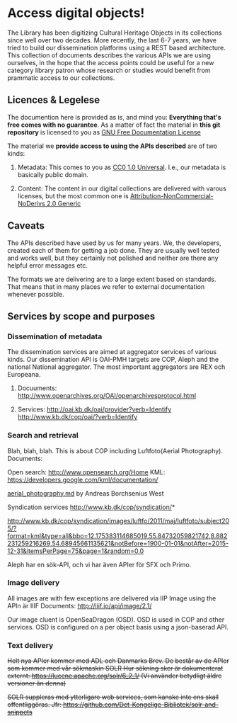 # Access digital objects!

The Library has been digitizing Cultural Heritage Objects in its
collections since well over two decades. More recently, the last 6-7
years, we have tried to build our dissemination platforms using a REST
based architecture. This collection of documents describes the various
APIs we are using ourselves, in the hope that the access points could
be useful for a new category library patron whose research or studies
would benefit from prammatic access to our collections.


## Licences & Legelese

The documention here is provided as is, and mind you: __Everything
that's free comes with no guarantee__. As a matter of fact the material
in __this git repository__ is licensed to you as [GNU Free Documentation License](LICENSE)

The material we __provide access to using the APIs described__ are of two kinds:

1. Metadata: This comes to you as [CC0 1.0
Universal](https://creativecommons.org/publicdomain/zero/1.0/). I.e.,
our metadata is basically public domain.

2. Content: The content in our digital collections are delivered with
varous licenses, but the most common one is
[Attribution-NonCommercial-NoDerivs 2.0
Generic](https://creativecommons.org/licenses/by-nc-nd/2.0/)

## Caveats

The APIs described have used by us for many years. We, the developers,
created each of them for getting a job done. They are usually well
tested and works well, but they certainly not polished and neither are
there any helpful error messages etc.

The formats we are delivering are to a large extent based on
standards. That means that in many places we refer to external
documentation whenever possible.


## Services by scope and purposes

### Dissemination of metadata

The dissemination services are aimed at aggregator services of various
kinds. Our dissemination API is OAI-PMH targets are COP, Aleph and the
national National aggregator. The most important aggregators are REX
och Europeana.

1. Docuuments:
http://www.openarchives.org/OAI/openarchivesprotocol.html

2. Services:
http://oai.kb.dk/oai/provider?verb=Identify
http://www.kb.dk/cop/oai/?verb=Identify

### Search and retrieval

Blah, blah, blah. This is about COP including Luftfoto(Aerial Photography). Documents:

Open search: http://www.opensearch.org/Home
KML: https://developers.google.com/kml/documentation/

[aerial_photography.md](aerial_photography.md) by Andreas Borchsenius West 

Syndication services http://www.kb.dk/cop/syndication/*

http://www.kb.dk/cop/syndication/images/luftfo/2011/maj/luftfoto/subject205/?format=kml&type=all&bbo=12.175383114685019,55.84732059821742,8.882231259216269,54.68945661135621&notBefore=1900-01-01&notAfter=2015-12-31&itemsPerPage=75&page=1&random=0.0

Aleph har en sök-API, och vi har även APIer för SFX och Primo.

### Image delivery

All images are with few exceptions are delivered via IIP Image using the APIn är IIIF Documents: http://iiif.io/api/image/2.1/

Our image cluent is OpenSeaDragon (OSD). OSD is used in COP and other
services. OSD is configured on a per object basis using a json-baserad
API.

### Text delivery

~~Helt nya APIer kommer med ADL och Danmarks Brev. De består av de APIer som kommer med vår sökmaskin SOLR Hur sökning sker är dokumenterat externt: https://lucene.apache.org/solr/6_2_1/ (Vi använder betydligt äldre versioner än denna)~~

~~SOLR suppleras med ytterligare web services, som kanske inte ens skall offentliggöras. Jfr: https://github.com/Det-Kongelige-Bibliotek/solr-and-snippets~~